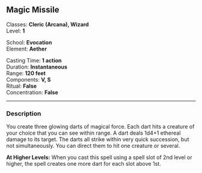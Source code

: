 ## Magic Missile

Classes: **Cleric (Arcana), Wizard**  
Level: **1**  

School: **Evocation**  
Element: **Aether**  

Casting Time: **1 action**  
Duration: **Instantaneous**  
Range: **120 feet**  
Components: **V, S**  
Ritual: **False**  
Concentration: **False**  

------

### Description

You create three glowing darts of magical force. Each dart hits a creature of your choice that you can see within range. A dart deals 1d4+1 ethereal damage to its target. The darts all strike within very quick succession, but not simultaneously. You can direct them to hit one creature or several.

**At Higher Levels:** When you cast this spell using a spell slot of 2nd level or higher, the spell creates one more dart for each slot above 1st.